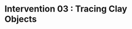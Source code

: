 # Intervention 03 : Tracing Clay Objects



<div><figure><img src="../../.gitbook/assets/1 (6).jpg" alt=""><figcaption></figcaption></figure> <figure><img src="../../.gitbook/assets/4 (2).jpg" alt=""><figcaption></figcaption></figure></div>



<div><figure><img src="../../.gitbook/assets/9 (1).jpg" alt=""><figcaption></figcaption></figure> <figure><img src="../../.gitbook/assets/WhatsApp Image 2025-03-02 at 23.35.37_30a86ef4.jpg" alt=""><figcaption></figcaption></figure> <figure><img src="../../.gitbook/assets/WhatsApp Image 2025-03-02 at 23.35.37_d1cfee7b.jpg" alt=""><figcaption></figcaption></figure></div>









<div><figure><img src="../../.gitbook/assets/3 (1).jpg" alt=""><figcaption></figcaption></figure> <figure><img src="../../.gitbook/assets/4 (1).jpg" alt=""><figcaption></figcaption></figure> <figure><img src="../../.gitbook/assets/5 (1).jpg" alt=""><figcaption></figcaption></figure> <figure><img src="../../.gitbook/assets/6 (1).jpg" alt=""><figcaption></figcaption></figure></div>





<div><figure><img src="../../.gitbook/assets/9.jpg" alt=""><figcaption></figcaption></figure> <figure><img src="../../.gitbook/assets/10.jpg" alt=""><figcaption></figcaption></figure> <figure><img src="../../.gitbook/assets/12.jpg" alt=""><figcaption></figcaption></figure> <figure><img src="../../.gitbook/assets/13.jpg" alt=""><figcaption></figcaption></figure></div>



<div><figure><img src="../../.gitbook/assets/1 (5).jpg" alt=""><figcaption></figcaption></figure> <figure><img src="../../.gitbook/assets/11 (2).jpg" alt=""><figcaption></figcaption></figure> <figure><img src="../../.gitbook/assets/14.jpg" alt=""><figcaption></figcaption></figure> <figure><img src="../../.gitbook/assets/15.jpg" alt=""><figcaption></figcaption></figure></div>



<div><figure><img src="../../.gitbook/assets/2 (1).jpg" alt=""><figcaption></figcaption></figure> <figure><img src="../../.gitbook/assets/7 (2).jpg" alt=""><figcaption></figcaption></figure> <figure><img src="../../.gitbook/assets/8 (2).jpg" alt=""><figcaption></figcaption></figure></div>









